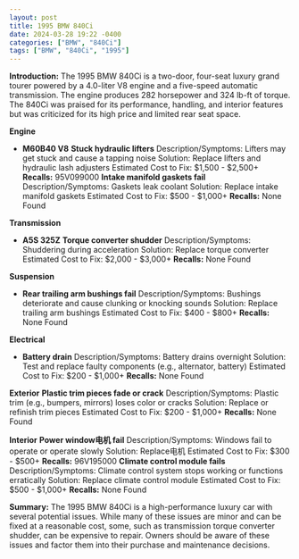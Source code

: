 ```yaml
---
layout: post
title: 1995 BMW 840Ci
date: 2024-03-28 19:22 -0400
categories: ["BMW", "840Ci"]
tags: ["BMW", "840Ci", "1995"]
---
```

**Introduction:**
The 1995 BMW 840Ci is a two-door, four-seat luxury grand tourer powered by a 4.0-liter V8 engine and a five-speed automatic transmission. The engine produces 282 horsepower and 324 lb-ft of torque. The 840Ci was praised for its performance, handling, and interior features but was criticized for its high price and limited rear seat space.

**Engine**
* **M60B40 V8**
**Stuck hydraulic lifters**
Description/Symptoms: Lifters may get stuck and cause a tapping noise
Solution: Replace lifters and hydraulic lash adjusters
Estimated Cost to Fix: $1,500 - $2,500+
**Recalls:** 95V099000
**Intake manifold gaskets fail**
Description/Symptoms: Gaskets leak coolant
Solution: Replace intake manifold gaskets
Estimated Cost to Fix: $500 - $1,000+
**Recalls:** None Found

**Transmission**
* **A5S 325Z**
**Torque converter shudder**
Description/Symptoms: Shuddering during acceleration
Solution: Replace torque converter
Estimated Cost to Fix: $2,000 - $3,000+
**Recalls:** None Found

**Suspension**
* **Rear trailing arm bushings fail**
Description/Symptoms: Bushings deteriorate and cause clunking or knocking sounds
Solution: Replace trailing arm bushings
Estimated Cost to Fix: $400 - $800+
**Recalls:** None Found

**Electrical**
* **Battery drain**
Description/Symptoms: Battery drains overnight
Solution: Test and replace faulty components (e.g., alternator, battery)
Estimated Cost to Fix: $200 - $1,000+
**Recalls:** None Found

**Exterior**
**Plastic trim pieces fade or crack**
Description/Symptoms: Plastic trim (e.g., bumpers, mirrors) loses color or cracks
Solution: Replace or refinish trim pieces
Estimated Cost to Fix: $200 - $1,000+
**Recalls:** None Found

**Interior**
**Power window电机 fail**
Description/Symptoms: Windows fail to operate or operate slowly
Solution: Replace电机
Estimated Cost to Fix: $300 - $500+
**Recalls:** 96V195000
**Climate control module fails**
Description/Symptoms: Climate control system stops working or functions erratically
Solution: Replace climate control module
Estimated Cost to Fix: $500 - $1,000+
**Recalls:** None Found

**Summary:**
The 1995 BMW 840Ci is a high-performance luxury car with several potential issues. While many of these issues are minor and can be fixed at a reasonable cost, some, such as transmission torque converter shudder, can be expensive to repair. Owners should be aware of these issues and factor them into their purchase and maintenance decisions.
